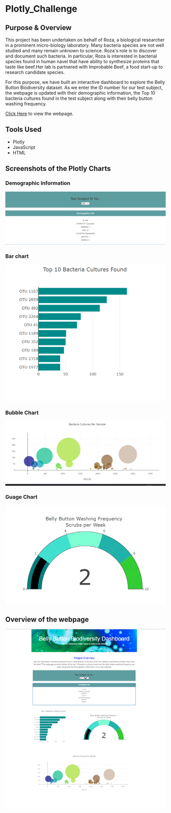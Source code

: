 # Plotly_Challenge

## Purpose & Overview

This project has been undertaken on behalf of Roza, a biological researcher in a prominent micro-biology laboratory. Many bacteria species are not well studied and many remain unknown to science. Roza's role is to discover and document such bacteria. In particular, Roza is interested in bacterial species found in human navel that have ability to synthesize proteins that taste like beef.Her lab is partnered with Improbable Beef, a food start-up to research candidate species. 

For this purpose, we have built an interactive dashboard to explore the Belly Button Biodiversity dataset. As we enter the ID number for our test subject, the webpage is updated with their demographic information, the Top 10 bacteria cultures found in the test subject along with their belly button washing frequency.

[Click Here](https://sukanya807.github.io/Plotly_Challenge/) to view the webpage.

## Tools Used

- Plotly
- JavaScript
- HTML

## Screenshots of the Plotly Charts

### Demographic Information

![](images/demographic_info.png)

### Bar chart 

![](images/bar_chart.png)

### Bubble Chart 

![](images/bubble_chart.png)

### Guage Chart

![](images/guage_chart.png)

## Overview of the webpage

![](images/webpage_full_view.png)


